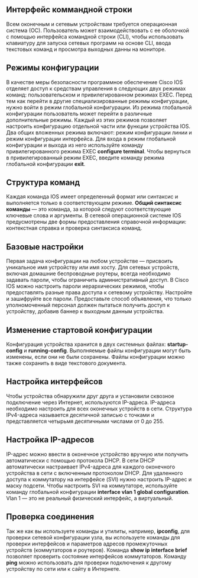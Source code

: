 <!-- verified: agorbachev 03.05.2022 -->

<!-- 2.9.3 -->
## Интерфейс коммандной строки

Всем оконечным и сетевым устройствам требуется операционная система (ОС). Пользователь может взаимодействовать с ее оболочкой с помощью интерфейса командной строки (CLI), чтобы использовать клавиатуру для запуска сетевых программ на основе CLI, ввода текстовых команд и просмотра выходных данны на мониторе.

## Режимы конфигурации

В качестве меры безопасности программное обеспечение Cisco IOS отделяет доступ к средствам управления в следующих двух режимах команд: пользовательском и привилегированном режимах EXEC. Перед тем как перейти в другие специализированные режимы конфигурации, нужно войти в режим глобальной конфигурации. Из режима глобальной конфигурации пользователь может перейти в различные дополнительные режимы. Каждый из этих режимов позволяет настроить конфигурацию отдельной части или функции устройства IOS. Два общих вложенных режима включают: режим конфигурации линии и режим конфигурации интерфейса. Для входа в режим глобальной конфигурации и выхода из него используйте команду привилегированного режима EXEC **configure terminal**. Чтобы вернуться в привилегированный режим EXEC, введите команду режима глобальной конфигурации **exit**.

## Структура команд

Каждая команда IOS имеет определенный формат или синтаксис и выполняется только в соответствующем режиме. **Общий синтаксис команды** — это команда, за которой следуют соответствующие ключевые слова и аргументы. В сетевой операционной системе IOS предусмотрены две формы предоставления справочной информации: контекстная справка и проверка синтаксиса команд.

## Базовые настройки

Первая задача конфигурации на любом устройстве — присвоить уникальное имя устройству или имя хосту. Для сетевых устройств, включая домашние беспроводные роутеры, всегда необходимо задавать пароли, чтобы ограничить административный доступ. В Cisco IOS можно настроить пароли иерархических режимов, чтобы предоставлять разные права доступа к сетевому устройству. Настройте и зашифруйте все пароли. Предоставьте способ объявления, что только уполномоченный персонал должен пытаться получить доступ к устройству, добавив баннер к выходным данным устройства.

## Изменение стартовой конфигурации

Конфигурация устройства хранится в двух системных файлах: **startup-config** и **running-config**. Выполняемые файлы конфигурации могут быть изменены, если они не были сохранены. Файлы конфигурации можно также сохранить в виде текстового документа.

## Настройка интерфейсов

Чтобы устройства обнаружили друг друга и установили сквозное подключение через Интернет, используются IP-адреса. IP-адреса необходимо настроить для всех оконечных устройств в сети. Структура IPv4-адреса называется десятичной записью с точками и представляется четырьмя десятичными числами от 0 до 255.

## Настройка IP-адресов

IP-адрес можно ввести в оконечное устройство вручную или получить автоматически с помощью протокола DHCP. В сети DHCP автоматически настраивает IPv4-адреса для каждого оконечного устройства в сети с включенным протоколом DHCP. Для удаленного доступа к коммутатору на интерфейсе (SVI) нужно настроить IP-адрес и маску подсети. Чтобы настроить SVI на коммутаторе, используйте команду глобальной конфигурации **interface vlan 1 global configuration**. Vlan 1 — это не реальный физический интерфейс, а виртуальный.

## Проверка соединения

Так же как вы используете команды и утилиты, например, **ipconfig**, для проверки сетевой конфигурации узла, вы используете команды для проверки интерфейсов и параметров адресов промежуточных устройств (коммутаторов и роутеров). Команда **show ip interface brief** позволяет проверить состояние интерфейсов коммутаторов. Команду **ping** можно использовать для проверки подключения к другому устройству по сети или к сайту в Интернете.

<!-- 2.9.4 -->
<!-- quiz -->

